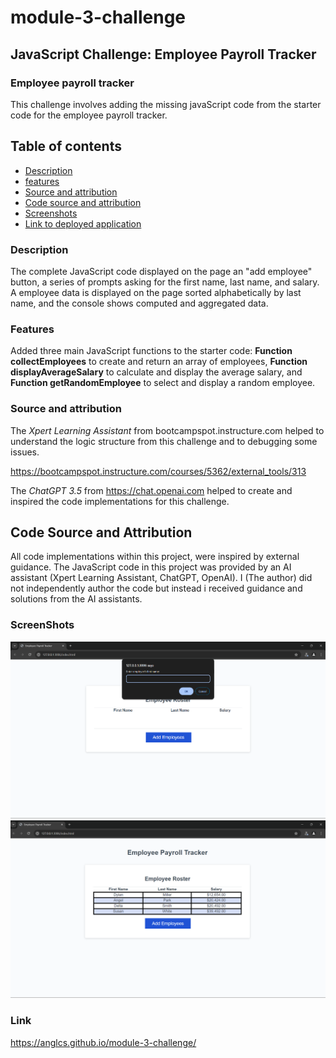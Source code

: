 # module-3-challenge
## JavaScript Challenge: Employee Payroll Tracker

### Employee payroll tracker

This challenge involves adding the missing javaScript code from the starter code for the employee payroll tracker.

## Table of contents

- [Description](#description)
- [features](#features)
- [Source and attribution](#source-and-attribution)
- [Code source and attribution](#code-source-and-attribution)
- [Screenshots](#screenshots)
- [Link to deployed application](#link)
  

### Description

The complete JavaScript code displayed on the page an "add employee" button, a series of prompts asking for the first name, last name, and salary. A employee data is displayed on the page sorted alphabetically by last name, and the console shows computed and aggregated data.


### Features

Added three main JavaScript functions to the starter code: **Function collectEmployees** to create and return an array of employees, **Function displayAverageSalary** to calculate and display the average salary, and **Function getRandomEmployee** to select and display a random employee.


### Source and attribution

The *Xpert Learning Assistant* from bootcampspot.instructure.com helped to understand the logic structure from this challenge and to debugging some issues.

https://bootcampspot.instructure.com/courses/5362/external_tools/313

The *ChatGPT 3.5* from https://chat.openai.com helped to create and inspired the code implementations for this challenge.

 
## Code Source and Attribution

All code implementations within this project, were inspired by external guidance.
The JavaScript code in this project was provided by an AI assistant (Xpert Learning Assistant, ChatGPT, OpenAI). I (The author) did not independently author the code but instead i received guidance and solutions from the AI assistants.



### ScreenShots

![Screenshot1](/Screenshot-1.png)
![Screenshot2](/Screenshot-2.png)



### Link

https://anglcs.github.io/module-3-challenge/
